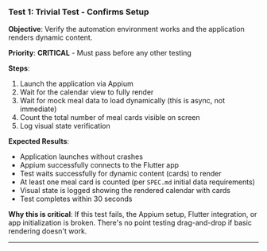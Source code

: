 ### Test 1: Trivial Test - Confirms Setup
**Objective**: Verify the automation environment works and the application renders dynamic content.

**Priority**: **CRITICAL** - Must pass before any other testing

**Steps**:
1. Launch the application via Appium
2. Wait for the calendar view to fully render
3. Wait for mock meal data to load dynamically (this is async, not immediate)
4. Count the total number of meal cards visible on screen
5. Log visual state verification

**Expected Results**:
- Application launches without crashes
- Appium successfully connects to the Flutter app
- Test waits successfully for dynamic content (cards) to render
- At least one meal card is counted (per `SPEC.md` initial data requirements)
- Visual state is logged showing the rendered calendar with cards
- Test completes within 30 seconds

**Why this is critical**: If this test fails, the Appium setup, Flutter integration, or app initialization is broken. There's no point testing drag-and-drop if basic rendering doesn't work.

---

